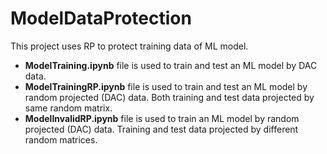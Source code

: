 # ModelDataProtection
This project uses RP to protect training data of ML model.
- **ModelTraining.ipynb** file is used to train and test an ML model by DAC data.
- **ModelTrainingRP.ipynb** file is used to train and test an ML model by random projected (DAC) data. Both training and test data projected by same random matrix.
- **ModelInvalidRP.ipynb** file is used to train an ML model by random projected (DAC) data. Training and test data projected by different random matrices.
